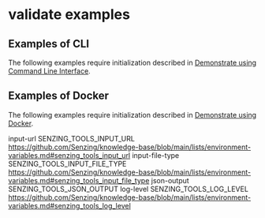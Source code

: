 # validate examples

## Examples of CLI

The following examples require initialization described in
[Demonstrate using Command Line Interface](../README.md#demonstrate-using-command-line-interface).

## Examples of Docker

The following examples require initialization described in
[Demonstrate using Docker](../README.md#demonstrate-using-docker).



input-url SENZING_TOOLS_INPUT_URL https://github.com/Senzing/knowledge-base/blob/main/lists/environment-variables.md#senzing_tools_input_url
input-file-type SENZING_TOOLS_INPUT_FILE_TYPE https://github.com/Senzing/knowledge-base/blob/main/lists/environment-variables.md#senzing_tools_input_file_type
json-output SENZING_TOOLS_JSON_OUTPUT
log-level SENZING_TOOLS_LOG_LEVEL https://github.com/Senzing/knowledge-base/blob/main/lists/environment-variables.md#senzing_tools_log_level
